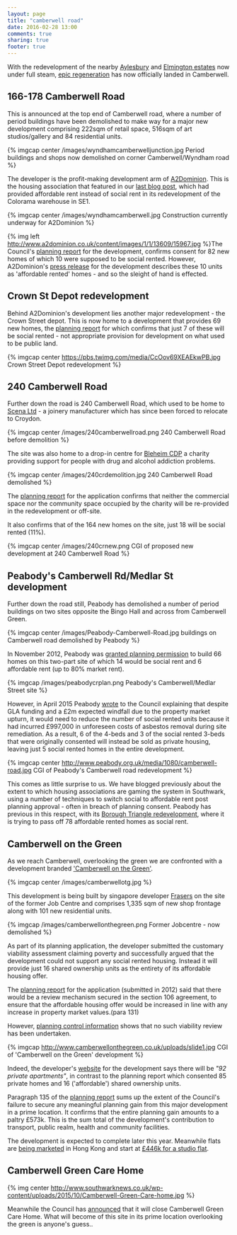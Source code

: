 ```yaml
---
layout: page
title: "camberwell road"
date: 2016-02-28 13:00
comments: true
sharing: true
footer: true
---
```

With the redevelopment of the nearby [Aylesbury](/aylesbury-estate/) and [Elmington estates](/elmington-estate-regeneration/) now under full steam, [epic regeneration](http://www.southwarkregeneration.co.uk/) has now officially landed in Camberwell.
 
## 166-178 Camberwell Road
This is announced at the top end of Camberwell road, where a number of period buildings have been demolished to make way for a major new development comprising 222sqm of retail space, 516sqm of art studios/gallery and 84 residential units.

{% imgcap center /images/wyndhamcamberwelljunction.jpg Period buildings and shops now demolished on corner Camberwell/Wyndham road %}

The developer is the profit-making development arm of [A2Dominion](http://www.a2dominion.co.uk/). This is the housing association that featured in our [last blog post](http://35percent.org/blog/2016/02/16/the-affordable-housing-mirage/), which had provided affordable rent instead of social rent in its redevelopment of the Colorama warehouse in SE1. 

{% imgcap center /images/wyndhamcamberwell.jpg Construction currently underway for A2Dominion %}

{% img left http://www.a2dominion.co.uk/content/images/1/1/13609/15967.jpg %}The Council's [planning report](http://planbuild.southwark.gov.uk/documents/?GetDocument=%7b%7b%7b!bpCt0dX5ay5Yt8dnMGRUPQ%3d%3d!%7d%7d%7d) for the development, confirms consent for 82 new homes of which 10 were supposed to be social rented. However, A2Dominion's [press release](http://www.a2dominion.co.uk/press-releases?pressid=360) for the development describes these 10 units as 'affordable rented' homes - and so the sleight of hand is effected. 

## Crown St Depot redevelopment
Behind A2Dominion's development lies another major redevelopment - the Crown Street depot. This is now home to a development that provides 69 new homes, the [planning report](http://planbuild.southwark.gov.uk:8190/online-applications/applicationDetails.do?activeTab=externalDocuments&keyVal=_STHWR_DCAPR_9548663) for which confirms that just 7 of these will be social rented - not appropriate provision for development on what used to be public land.

{% imgcap center https://pbs.twimg.com/media/CcOov69XEAEkwPB.jpg Crown Street Depot redevelopment %}

## 240 Camberwell Road
Further down the road is 240 Camberwell Road, which used to be home to [Scena Ltd](http://www.scenapro.com/contact.html) - a joinery manufacturer which has since been forced to relocate to Croydon.

{% imgcap center /images/240camberwellroad.png 240 Camberwell Road before demolition %}

The site was also home to a drop-in centre for [Bleheim CDP](http://blenheimcdp.org.uk/) a charity providing support for people with drug and alcohol addiction problems. 

{% imgcap center /images/240crdemolition.jpg 240 Camberwell Road demolished %}

The [planning report](http://moderngov.southwark.gov.uk/documents/s50981/Report.pdf) for the application confirms that neither the commercial space nor the community space occupied by the charity will be re-provided in the redevelopment or off-site.

It also confirms that of the 164 new homes on the site, just 18 will be social rented (11%).

{% imgcap center /images/240crnew.png CGI of proposed new development at 240 Camberwell Road %}

## Peabody's Camberwell Rd/Medlar St development
Further down the road still, Peabody has demolished a number of period buildings on two sites opposite the Bingo Hall and across from Camberwell Green. 

{% imgcap center /images/Peabody-Camberwell-Road.jpg buildings on Camberwell road demolished by Peabody %}

In November 2012, Peabody was [granted planning permission](http://planbuild.southwark.gov.uk/documents/?casereference=12/AP/2444&system=DC) to build 66 homes on this two-part site of which 14 would be social rent and 6 affordable rent (up to 80% market rent).

{% imgcap /images/peabodycrplan.png Peabody's Camberwell/Medlar Street site %}

However, in April 2015 Peabody [wrote](http://planbuild.southwark.gov.uk/documents/?GetDocument=%7b%7b%7b!Zzn2DsRQ760hOnwRlwN7xQ%3d%3d!%7d%7d%7d) to the Council explaining that despite GLA funding and a £2m expected windfall due to the property market upturn, it would need to reduce the number of social rented units because it had incurred £997,000 in unforeseen costs of asbestos removal during site remediation. As a result, 6 of the 4-beds and 3 of the social rented 3-beds that were originally consented will instead be sold as private housing, leaving just 5 social rented homes in the entire development.

{% imgcap center http://www.peabody.org.uk/media/1080/camberwell-road.jpg CGI of Peabody's Camberwell road redevelopment %}

This comes as little surprise to us. We have blogged previously about the extent to which housing associations are gaming the system in Southwark, using a number of techniques to switch social to affordable rent post planning approval - often in breach of planning consent. Peabody has previous in this respect, with its [Borough Triangle redevelopment](http://35percent.org/borough-triangle/), where it is trying to pass off 78 affordable rented homes as social rent. 

## Camberwell on the Green
As we reach Camberwell, overlooking the green we are confronted with a development branded ['Camberwell on the Green'](http://www.camberwellonthegreen.co.uk/). 

{% imgcap center /images/camberwellotg.jpg %}

This development is being built by singapore developer [Frasers](http://www.fraserspropertydev.com/current.asp?project=camberwell) on the site of the former Job Centre and comprises 1,335 sqm of new shop frontage along with 101 new residential units.

{% imgcap /images/camberwellonthegreen.png Former Jobcentre - now demolished %}

As part of its planning application, the developer submitted the customary viability assessment claiming poverty and successfully argued that the development could not support any social rented housing. Instead it will provide just 16 shared ownership units as the entirety of its affordable housing offer. 

The [planning report](http://moderngov.southwark.gov.uk/documents/s39688/Appendix%201%20Planning%20Committee%20Report%202%20July%202013.pdf) for the application (submitted in 2012) said that there would be a review mechanism secured in the section 106 agreement, to ensure that the affordable housing offer would be increased in line with any increase in property market values.(para 131)

However, [planning control information](http://planbuild.southwark.gov.uk:8190/online-applications/propertyDetails.do?activeTab=relatedCases&keyVal=_STHWR_PROPLPI_122473_1) shows that no such viability review has been undertaken.

{% imgcap http://www.camberwellonthegreen.co.uk/uploads/slide1.jpg CGI of 'Camberwell on the Green' development %}

Indeed, the developer's [website](http://www.camberwellonthegreen.co.uk/) for the development says there will be _"92 private apartments"_, in contrast to the planning report which consented 85 private homes and 16 ('affordable') shared ownership units.

Paragraph 135 of the [planning report](http://moderngov.southwark.gov.uk/documents/s39688/Appendix%201%20Planning%20Committee%20Report%202%20July%202013.pdf) sums up the extent of the Council's failure to secure any meaningful planning gain from this major development in a prime location. It confirms that the entire planning gain amounts to a paltry £573k. This is the sum total of the development's contribution to transport, public realm, health and community facilities. 

The development is expected to complete later this year. Meanwhile flats are [being marketed](http://www.thestandard.com.hk/section-news.php?id=166559&story_id=46172578&d_str=20160226&fc=13) in Hong Kong and start at [£446k for a studio flat](http://www.wharf.co.uk/news/property/singapore-developer-wants-bring-chic-10071222).

## Camberwell Green Care Home
{% img center http://www.southwarknews.co.uk/wp-content/uploads/2015/10/Camberwell-Green-Care-home.jpg %}

Meanwhile the Council has [announced](http://www.southwarknews.co.uk/news/search-to-find-35-oaps-new-places-as-care-home-to-close/) that it will close Camberwell Green Care Home. What will become of this site in its prime location overlooking the green is anyone's guess..







